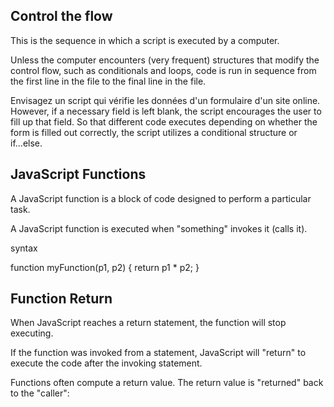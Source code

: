 ## Control the flow

This is the sequence in which a script is executed by a computer.


Unless the computer encounters (very frequent) structures that modify the control flow, such as conditionals and loops, code is run in sequence from the first line in the file to the final line in the file.



Envisagez un script qui vérifie les données d'un formulaire d'un site online. However, if a necessary field is left blank, the script encourages the user to fill up that field. So that different code executes depending on whether the form is filled out correctly, the script utilizes a conditional structure or if...else.

## JavaScript Functions

A JavaScript function is a block of code designed to perform a particular task.

A JavaScript function is executed when "something" invokes it (calls it).

syntax

function myFunction(p1, p2) {
  return p1 * p2;   }

  ## Function Return

  When JavaScript reaches a return statement, the function will stop executing.

If the function was invoked from a statement, JavaScript will "return" to execute the code after the invoking statement.

Functions often compute a return value. The return value is "returned" back to the "caller":